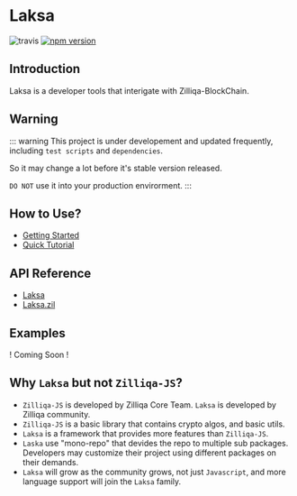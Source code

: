 # Laksa

![travis](https://travis-ci.com/FireStack-Lab/Laksa.svg?branch=master)
[![npm version](https://img.shields.io/npm/v/laksa.svg?style=flat-square)](https://www.npmjs.org/package/laksa)

## Introduction

Laksa is a developer tools that interigate with Zilliqa-BlockChain.

## Warning

::: warning
This project is under developement and updated frequently, including `test scripts` and `dependencies`.

So it may change a lot before it's stable version released.

`DO NOT` use it into your production envirorment.
:::

## How to Use?

- [Getting Started](./guide/README.md)
- [Quick Tutorial](./guide/QuickTutorial.md)

## API Reference

- [Laksa](./api/laksa.md)
- [Laksa.zil](./api/laksa.zil.md)

## Examples

! Coming Soon !

## Why `Laksa` but not `Zilliqa-JS`?

- `Zilliqa-JS` is developed by Zilliqa Core Team. `Laksa` is developed by Zilliqa community.
- `Zilliqa-JS` is a basic library that contains crypto algos, and basic utils.
- `Laksa` is a framework that provides more features than `Zilliqa-JS`.
- `Laska` use "mono-repo" that devides the repo to multiple sub packages. Developers may customize their project using different packages on their demands.
- `Laksa` will grow as the community grows, not just `Javascript`, and more language support will join the `Laksa` family.
